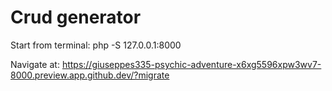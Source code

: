 # Crud generator

Start from terminal: php -S 127.0.0.1:8000 

Navigate at: https://giuseppes335-psychic-adventure-x6xg5596xpw3wv7-8000.preview.app.github.dev/?migrate


